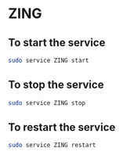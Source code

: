# ZING

## To start the service
```sh
sudo service ZING start
```

## To stop the service
```sh
sudo service ZING stop
```

## To restart the service
```sh
sudo service ZING restart
```
